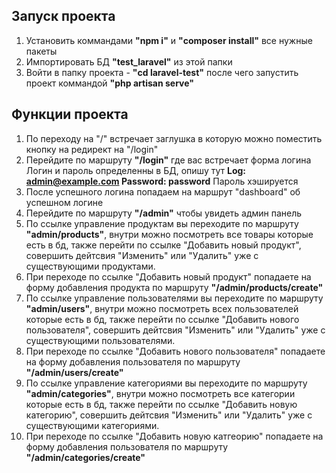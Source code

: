 


## Запуск проекта

 1. Установить коммандами <b>"npm i"</b> и <b>"composer install"</b> все нужные пакеты
 2. Импортировать БД <b>"test_laravel"</b> из этой папки
 3. Войти в папку проекта - <b>"cd laravel-test"</b> после чего запустить проект коммандой <b>"php artisan serve"</b>


## Функции проекта

1. По переходу на "/" встречает заглушка в которую можно поместить кнопку на редирект на "/login"
2. Перейдите по маршруту <b>"/login"</b> где вас встречает форма логина
    Логин и пароль определенны в БД, опишу тут
    <b>Log: admin@example.com
    Password: password</b>
Пароль хэшируется
3. После успешного логина попадаем на маршрут "dashboard" об успешном логине
4. Перейдите по маршруту <b>"/admin"</b> чтобы увидеть админ панель
5. По ссылке управление продуктам вы переходите по маршруту <b>"admin/products"</b>, внутри можно  посмотреть все товары которые есть в бд, также перейти по ссылке "Добавить новый продукт", совершить дейтсвия "Изменить" или "Удалить" уже с существующими продуктами.
6. При переходе по ссылке "Добавить новый продукт" попадаете на форму добавления продукта по маршруту <b>"/admin/products/create"</b>
6. По ссылке управление пользователями вы переходите по маршруту <b>"admin/users"</b>, внутри можно посмотреть всех пользователей которые есть в бд, также перейти по ссылке "Добавить нового пользователя", совершить дейтсвия "Изменить" или "Удалить" уже с существующими пользователями. 
7. При переходе по ссылке "Добавить нового пользователя" попадаете на форму добавления пользователя по маршруту <b>"/admin/users/create"</b>
8. По ссылке управление категориями вы переходите по маршруту <b>"admin/categories"</b>, внутри можно посмотреть все категории которые есть в бд, также перейти по ссылке "Добавить новую категорию", совершить дейтсвия "Изменить" или "Удалить" уже с существующими категориями.
7. При переходе по ссылке "Добавить новую катгеорию" попадаете на форму добавления пользователя по маршруту <b>"/admin/categories/create"</b>
